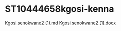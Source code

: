 # ST10444658kgosi-kenna
[Kgosi senokwane2 (1).md](https://github.com/ST10444658/ST10444658kgosi-kenna/files/15225994/Kgosi.senokwane2.1.md)
[Kgosi senokwane2 (1).docx](https://github.com/ST10444658/ST10444658kgosi-kenna/files/15226005/Kgosi.senokwane2.1.docx)
